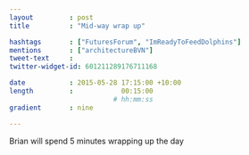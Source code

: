 ```yaml
---
layout         : post
title          : "Mid-way wrap up"

hashtags       : ["FuturesForum", "ImReadyToFeedDolphins"]
mentions       : ["architectureBVN"]
tweet-text     :
twitter-widget-id: 601211289176711168

date           : 2015-05-28 17:15:00 +10:00
length         :            00:15:00
                          # hh:mm:ss
gradient       : nine

---
```


Brian will spend 5 minutes wrapping up the day